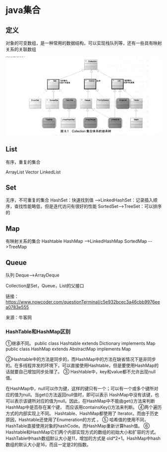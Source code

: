 # java集合

## 定义
对象的可变数组，是一种常用的数据结构，可以实现栈队列等，还有一些具有映射关系的关联数组

![](collection-1.png)

## List
有序，重复的集合

ArrayList
Vector
LinkedList

## Set
无序，不可重复的集合
HashSet：快速找到值
-->LinkedHashSet：记录插入顺序，查找性能略低，但是迭代访问有很好的性能
SortedSet-->TreeSet：可以排序的
## Map
有映射关系的集合
Hashtable
HashMap
-->LinkedHashMap
SortedMap
-->TreeMap

## Queue
队列
Deque-->ArrayDeque

Collection是Set，Queue，List的父接口

链接：
https://www.nowcoder.com/questionTerminal/c5e932bcec3a46cbb9976eea0783e555

来源：牛客网

### HashTable和HashMap区别
  ①继承不同。
public class Hashtable extends Dictionary implements Map public class HashMap extends AbstractMap implements Map

  ②Hashtable中的方法是同步的，而HashMap中的方法在缺省情况下是非同步的。在多线程并发的环境下，可以直接使用Hashtable，但是要使用HashMap的话就要自己增加同步处理了。
  ③ Hashtable中，key和value都不允许出现null值。

  在HashMap中，null可以作为键，这样的键只有一个；可以有一个或多个键所对应的值为null。当get()方法返回null值时，即可以表示
  HashMap中没有该键，也可以表示该键所对应的值为null。因此，在HashMap中不能由get()方法来判断HashMap中是否存在某个键，
  而应该用containsKey()方法来判断。
  ④两个遍历方式的内部实现上不同。
  Hashtable、HashMap都使用了
  Iterator。而由于历史原因，Hashtable还使用了Enumeration的方式 。
  ⑤ 哈希值的使用不同，HashTable直接使用对象的hashCode。而HashMap重新计算hash值。
  ⑥ Hashtable和HashMap它们两个内部实现方式的数组的初始大小和扩容的方式。HashTable中hash数组默认大小是11，增加的方式是 old*2+1。HashMap中hash数组的默认大小是16，而且一定是2的指数。


